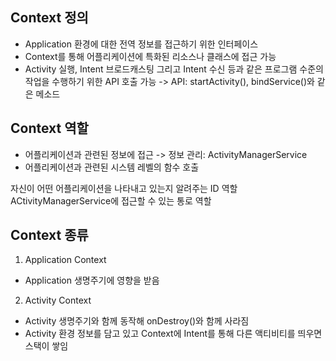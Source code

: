 ## Context 정의
- Application 환경에 대한 전역 정보를 접근하기 위한 인터페이스
- Context를 통해 어플리케이션에 특화된 리소스나 클래스에 접근 가능
- Activity 실행, Intent 브로드캐스팅 그리고 Intent 수신 등과 같은 프로그램 수준의 작업을 수행하기 위한 API 호출 가능
    -> API: startActivity(), bindService()와 같은 메소드

## Context 역할
- 어플리케이션과 관련된 정보에 접근  -> 정보 관리: ActivityManagerService
- 어플리케이션과 관련된 시스템 레벨의 함수 호출

자신이 어떤 어플리케이션을 나타내고 있는지 알려주는 ID 역할
ACtivityManagerService에 접근할 수 있는 통로 역할

## Context 종류
1. Application Context
- Application 생명주기에 영향을 받음
2. Activity Context
- Activity 생명주기와 함께 동작해 onDestroy()와 함께 사라짐
- Activity 환경 정보를 담고 있고 Context에 Intent를 통해 다른 액티비티를 띄우면 스택이 쌓임
